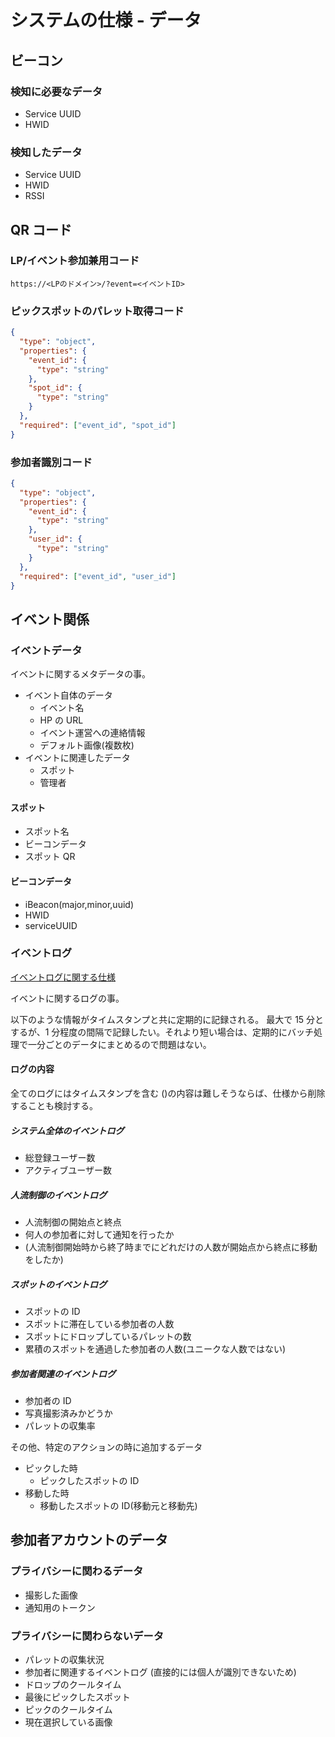 # システムの仕様 - データ

## ビーコン

### 検知に必要なデータ

- Service UUID
- HWID

### 検知したデータ

- Service UUID
- HWID
- RSSI

## QR コード

### LP/イベント参加兼用コード

`https://<LPのドメイン>/?event=<イベントID>`

### ピックスポットのパレット取得コード

```JSON
{
  "type": "object",
  "properties": {
    "event_id": {
      "type": "string"
    },
    "spot_id": {
      "type": "string"
    }
  },
  "required": ["event_id", "spot_id"]
}
```

### 参加者識別コード

```JSON
{
  "type": "object",
  "properties": {
    "event_id": {
      "type": "string"
    },
    "user_id": {
      "type": "string"
    }
  },
  "required": ["event_id", "user_id"]
}
```

## イベント関係

### イベントデータ

イベントに関するメタデータの事。

- イベント自体のデータ
  - イベント名
  - HP の URL
  - イベント運営への連絡情報
  - デフォルト画像(複数枚)
- イベントに関連したデータ
  - スポット
  - 管理者

#### スポット

- スポット名
- ビーコンデータ
- スポット QR

#### ビーコンデータ

- iBeacon(major,minor,uuid)
- HWID
- serviceUUID

### イベントログ

[イベントログに関する仕様](./event_log.md)

イベントに関するログの事。

以下のような情報がタイムスタンプと共に定期的に記録される。
最大で 15 分とするが、1 分程度の間隔で記録したい。それより短い場合は、定期的にバッチ処理で一分ごとのデータにまとめるので問題はない。

#### ログの内容

全てのログにはタイムスタンプを含む
()の内容は難しそうならば、仕様から削除することも検討する。

##### システム全体のイベントログ

- 総登録ユーザー数
- アクティブユーザー数

##### 人流制御のイベントログ

- 人流制御の開始点と終点
- 何人の参加者に対して通知を行ったか
- (人流制御開始時から終了時までにどれだけの人数が開始点から終点に移動をしたか)

##### スポットのイベントログ

- スポットの ID
- スポットに滞在している参加者の人数
- スポットにドロップしているパレットの数
- 累積のスポットを通過した参加者の人数(ユニークな人数ではない)

##### 参加者関連のイベントログ

- 参加者の ID
- 写真撮影済みかどうか
- パレットの収集率

その他、特定のアクションの時に追加するデータ

- ピックした時
  - ピックしたスポットの ID
- 移動した時
  - 移動したスポットの ID(移動元と移動先)

## 参加者アカウントのデータ

### プライバシーに関わるデータ

- 撮影した画像
- 通知用のトークン

### プライバシーに関わらないデータ

- パレットの収集状況
- 参加者に関連するイベントログ
  (直接的には個人が識別できないため)
- ドロップのクールタイム
- 最後にピックしたスポット
- ピックのクールタイム
- 現在選択している画像
